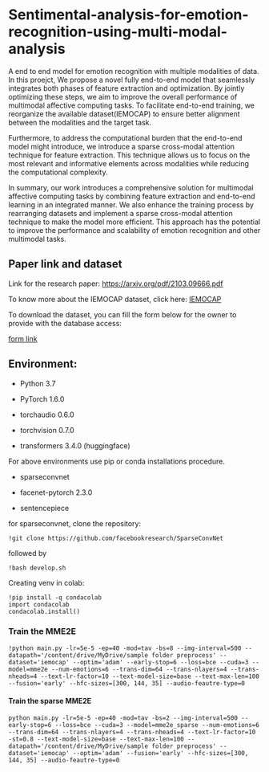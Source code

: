 # Sentimental-analysis-for-emotion-recognition-using-multi-modal-analysis
A end to end model for emotion recognition with multiple modalities of data.
In this proejct, 
We propose a novel fully end-to-end model that seamlessly integrates both phases of feature extraction and optimization. By jointly optimizing these steps, we aim to improve the overall performance of multimodal affective computing tasks. To facilitate end-to-end training, we reorganize the available dataset(IEMOCAP) to ensure better alignment between the modalities and the target task.

Furthermore, to address the computational burden that the end-to-end model might introduce, we introduce a sparse cross-modal attention technique for feature extraction. This technique allows us to focus on the most relevant and informative elements across modalities while reducing the computational complexity.

In summary, our work introduces a comprehensive solution for multimodal affective computing tasks by combining feature extraction and end-to-end learning in an integrated manner. We also enhance the training process by rearranging datasets and implement a sparse cross-modal attention technique to make the model more efficient. This approach has the potential to improve the performance and scalability of emotion recognition and other multimodal tasks.

## Paper link and dataset
Link for the research paper: https://arxiv.org/pdf/2103.09666.pdf

To know more about the IEMOCAP dataset, click here: [IEMOCAP](https://sail.usc.edu/iemocap/)

To download the dataset, you can fill the form below for the owner to provide with the database access:

[form link](https://github.com/GANeelima/Multimodal-Person-Identification-)
## Environment:
+ Python 3.7

+ PyTorch 1.6.0

+ torchaudio 0.6.0

+ torchvision 0.7.0

+ transformers 3.4.0 (huggingface)

For above environments use pip or conda installations procedure.

+ sparseconvnet

+ facenet-pytorch 2.3.0

+ sentencepiece

for sparseconvnet, clone the repository:

```
!git clone https://github.com/facebookresearch/SparseConvNet
```

followed by 

```
!bash develop.sh
```

Creating venv in colab:

```
!pip install -q condacolab
import condacolab
condacolab.install()
```

### Train the MME2E
```
!python main.py -lr=5e-5 -ep=40 -mod=tav -bs=8 --img-interval=500 --datapath='/content/drive/MyDrive/sample folder preprocess' --dataset='iemocap' --optim='adam' --early-stop=6 --loss=bce --cuda=3 --model=mme2e --num-emotions=6 --trans-dim=64 --trans-nlayers=4 --trans-nheads=4 --text-lr-factor=10 --text-model-size=base --text-max-len=100 --fusion='early' --hfc-sizes=[300, 144, 35] --audio-feautre-type=0

```

#### Train the sparse MME2E
```
python main.py -lr=5e-5 -ep=40 -mod=tav -bs=2 --img-interval=500 --early-stop=6 --loss=bce --cuda=3 --model=mme2e_sparse --num-emotions=6 --trans-dim=64 --trans-nlayers=4 --trans-nheads=4 --text-lr-factor=10 -st=0.8 --text-model-size=base --text-max-len=100 --datapath='/content/drive/MyDrive/sample folder preprocess' --dataset='iemocap' --optim='adam' --fusion='early' --hfc-sizes=[300, 144, 35] --audio-feautre-type=0
```
